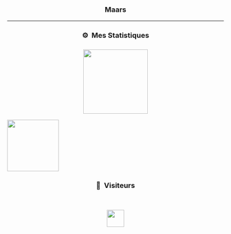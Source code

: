 ### <p align="center">Maars</p>

-----

### <p align="center">⚙️ &nbsp;Mes Statistiques</p>

### <p align="center"></p>

<p align="center">
  <a href="https://github.com/Maars1337">
    <img height="150em" src="https://github-readme-stats-eight-theta.vercel.app/api?username=Maars1337&show_icons=true&theme=chartreuse-dark&include_all_commits=true&locale=fr"/>
    <div>
     <img height="120em" src="https://github-readme-stats.vercel.app/api/top-langs/?username=Maars1337&theme=chartreuse-dark"/>
  </a>
</p>

### <p align="center">👀 &nbsp;Visiteurs</p>
<br>
<p align="center">
  <img height="40em" src="https://profile-counter.glitch.me/Maars1337/count.svg" />
</p>
